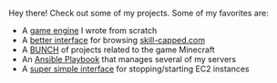 Hey there! Check out some of my projects. Some of my favorites are:

- A [game engine](https://github.com/harding-capstone/engine) I wrote from scratch
- A [better interface](https://github.com/shepherdjerred/better-skill-capped) for browsing [skill-capped.com](https://www.skill-capped.com/lol/browse)
- A [BUNCH](https://github.com/shepherdjerred-minecraft) of projects related to the game Minecraft
- An [Ansible Playbook](https://github.com/shepherdjerred/ansible-playbook) that manages several of my servers
- A [super simple interface](https://github.com/shepherdjerred/ec2-instance-restart-frontend) for stopping/starting EC2 instances
